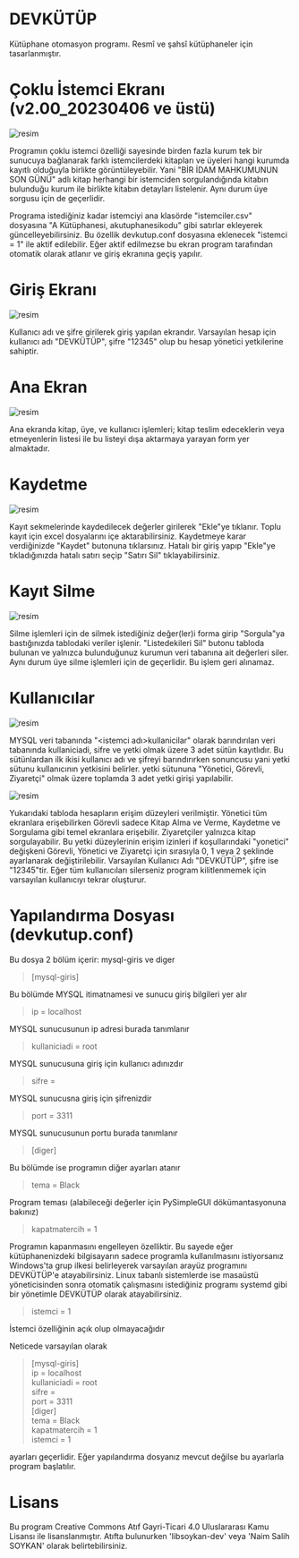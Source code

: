 # DEVKÜTÜP
Kütüphane otomasyon programı. Resmî ve şahsî kütüphaneler için tasarlanmıştır.

# Çoklu İstemci Ekranı (v2.00_20230406 ve üstü)
![resim](https://user-images.githubusercontent.com/103260281/230802018-0adb57da-b739-4e53-b2ae-30af3e693edb.png)

Programın çoklu istemci özelliği sayesinde birden fazla kurum tek bir sunucuya bağlanarak farklı istemcilerdeki kitapları ve üyeleri hangi kurumda kayıtlı olduğuyla birlikte görüntüleyebilir. Yani "BİR İDAM MAHKUMUNUN SON GÜNÜ" adlı kitap herhangi bir istemciden sorgulandığında kitabın bulunduğu kurum ile birlikte kitabın detayları listelenir. Aynı durum üye sorgusu için de geçerlidir.



Programa istediğiniz kadar istemciyi ana klasörde "istemciler.csv" dosyasına "A Kütüphanesi, akutuphanesikodu" gibi satırlar ekleyerek güncelleyebilirsiniz. Bu özellik devkutup.conf dosyasına eklenecek "istemci = 1" ile aktif edilebilir. Eğer aktif edilmezse bu ekran program tarafından otomatik olarak atlanır ve giriş ekranına geçiş yapılır.

# Giriş Ekranı
![resim](https://user-images.githubusercontent.com/103260281/230802110-cbd6572a-f268-4b18-8164-f5fbe510f194.png)

Kullanıcı adı ve şifre girilerek giriş yapılan ekrandır. Varsayılan hesap için kullanıcı adı "DEVKÜTÜP", şifre "12345" olup bu hesap yönetici yetkilerine sahiptir.

# Ana Ekran
![resim](https://user-images.githubusercontent.com/103260281/229325788-5b2a6437-eb10-440c-ac2d-a81946804e52.png)

Ana ekranda kitap, üye, ve kullanıcı işlemleri; kitap teslim edeceklerin veya etmeyenlerin listesi ile bu listeyi dışa aktarmaya yarayan form yer almaktadır.
# Kaydetme
![resim](https://user-images.githubusercontent.com/103260281/229325489-e24d4774-50e1-464b-8209-23abc80f1097.png)

Kayıt sekmelerinde kaydedilecek değerler girilerek "Ekle"ye tıklanır. Toplu kayıt için excel dosyalarını içe aktarabilirsiniz. Kaydetmeye karar verdiğinizde "Kaydet" butonuna tıklarsınız. Hatalı bir giriş yapıp "Ekle"ye tıkladığınızda hatalı satırı seçip "Satırı Sil" tıklayabilirsiniz.
# Kayıt Silme
![resim](https://user-images.githubusercontent.com/103260281/230803840-3929de9a-2b00-4c14-900c-a682c851a488.png)

Silme işlemleri için de silmek istediğiniz değer(ler)i forma girip "Sorgula"ya bastığınızda tablodaki veriler işlenir. "Listedekileri Sil" butonu tabloda bulunan ve yalnızca bulunduğunuz kurumun veri tabanına ait değerleri siler. Aynı durum üye silme işlemleri için de geçerlidir. Bu işlem geri alınamaz.
# Kullanıcılar
![resim](https://user-images.githubusercontent.com/103260281/230803897-44970121-fa8c-4950-b5e4-b9b7e0d16dbd.png)

MYSQL veri tabanında "<istemci adı>kullanicilar" olarak barındırılan veri tabanında kullaniciadi, sifre ve yetki olmak üzere 3 adet sütün kayıtlıdır. Bu sütünlardan ilk ikisi kullanıcı adı ve şifreyi barındırırken sonuncusu yani yetki sütunu kullanıcının yetkisini belirler. yetki sütununa "Yönetici, Görevli, Ziyaretçi" olmak üzere toplamda 3 adet yetki girişi yapılabilir.

![resim](https://user-images.githubusercontent.com/103260281/230802846-cf0d39ae-4f33-4df1-a56d-7e0993826908.png)

Yukarıdaki tabloda hesapların erişim düzeyleri verilmiştir. Yönetici tüm ekranlara erişebilirken Görevli sadece Kitap Alma ve Verme, Kaydetme ve Sorgulama gibi temel ekranlara erişebilir. Ziyaretçiler yalnızca kitap sorgulayabilir. Bu yetki düzeylerinin erişim izinleri if koşullarındaki "yonetici" değişkeni Görevli, Yönetici ve Ziyaretçi için sırasıyla 0, 1 veya 2 şeklinde ayarlanarak değiştirilebilir. Varsayılan Kullanıcı Adı "DEVKÜTÜP", şifre ise "12345"tir. Eğer tüm kullanıcıları silerseniz program kilitlenmemek için varsayılan kullanıcıyı tekrar oluşturur.

# Yapılandırma Dosyası (devkutup.conf)
Bu dosya 2 bölüm içerir: mysql-giris ve diger



>[mysql-giris]

Bu bölümde MYSQL itimatnamesi ve sunucu giriş bilgileri yer alır

>ip = localhost

MYSQL sunucusunun ip adresi burada tanımlanır

>kullaniciadi = root

MYSQL sunucusuna giriş için kullanıcı adınızdır

>sifre =

MYSQL sunucusna giriş için şifrenizdir

>port = 3311

MYSQL sunucusunun portu burada tanımlanır

>[diger]

Bu bölümde ise programın diğer ayarları atanır

>tema = Black

Program teması (alabileceği değerler için PySimpleGUI dökümantasyonuna bakınız)

>kapatmatercih = 1

Programın kapanmasını engelleyen özelliktir. Bu sayede eğer kütüphanenizdeki bilgisayarın sadece programla kullanılmasını istiyorsanız Windows'ta grup ilkesi belirleyerek varsayılan arayüz programını DEVKÜTÜP'e atayabilirsiniz.
Linux tabanlı sistemlerde ise masaüstü yöneticisinden sonra otomatik çalışmasını istediğiniz programı systemd gibi bir yönetimle DEVKÜTÜP olarak atayabilirsiniz.

>istemci = 1

İstemci özelliğinin açık olup olmayacağıdır

Neticede varsayılan olarak

>[mysql-giris]<br />
>ip = localhost<br />
>kullaniciadi = root<br />
>sifre =<br />
>port = 3311<br />
>[diger]<br />
>tema = Black<br />
>kapatmatercih = 1<br />
>istemci = 1<br />

ayarları geçerlidir. Eğer yapılandırma dosyanız mevcut değilse bu ayarlarla program başlatılır.

# Lisans
Bu program Creative Commons Atıf Gayri-Ticari 4.0 Uluslararası Kamu Lisansı ile lisanslanmıştır.
Atıfta bulunurken 'libsoykan-dev' veya 'Naim Salih SOYKAN' olarak belirtebilirsiniz.
